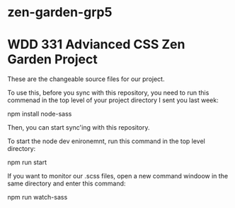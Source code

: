 # zen-garden-grp5


# WDD 331 Advianced CSS Zen Garden Project	

These are the changeable source files for our project.

To use this, before you sync with this repository, you need to run this commenad in the top level of your project directory I sent you last week:

npm install node-sass

Then, you can start sync'ing with this repository. 

To start the node dev enironemnt, run this command in the top level directory:

npm run start

If you want to monitor our .scss files, open a new command windoow in the same directory and enter this command:

npm run watch-sass
